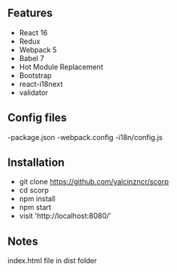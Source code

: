 ## Features
- React 16
- Redux
- Webpack 5
- Babel 7
- Hot Module Replacement
- Bootstrap
- react-i18next
- validator

## Config files
-package.json
-webpack.config
-i18n/config.js

## Installation

- git clone https://github.com/yalcinzncr/scorp
- cd scorp
- npm install
- npm start
- visit 'http://localhost:8080/'


## Notes
index.html file in dist folder







